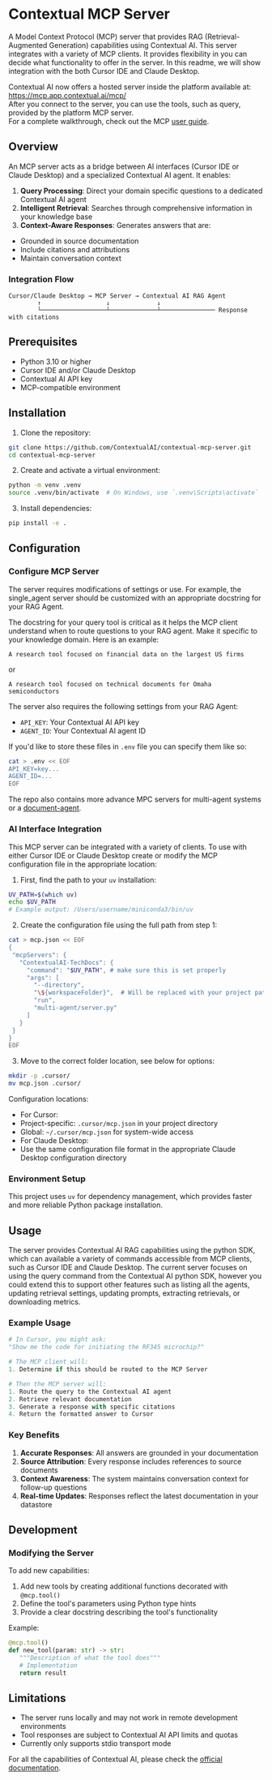 # Contextual MCP Server

<!-- mcp-name: io.github.NitishGourishetty/contextual-mcp-server -->

A Model Context Protocol (MCP) server that provides RAG (Retrieval-Augmented Generation) capabilities using Contextual AI. This server integrates with a variety of MCP clients. It provides flexibility in you can decide what functionality to offer in the server. In this readme, we will show integration with the both Cursor IDE and Claude Desktop.

Contextual AI now offers a hosted server inside the platform available at: https://mcp.app.contextual.ai/mcp/   
After you connect to the server, you can use the tools, such as query, provided by the platform MCP server.  
For a complete walkthrough, check out the MCP [user guide](https://docs.contextual.ai/user-guides/mcp-server).


## Overview

An MCP server acts as a bridge between AI interfaces (Cursor IDE or Claude Desktop) and a specialized Contextual AI agent. It enables:

1. **Query Processing**: Direct your domain specific questions to a dedicated Contextual AI agent
2. **Intelligent Retrieval**: Searches through comprehensive information in your knowledge base
3. **Context-Aware Responses**: Generates answers that are:
  - Grounded in source documentation
  - Include citations and attributions
  - Maintain conversation context


### Integration Flow

```
Cursor/Claude Desktop → MCP Server → Contextual AI RAG Agent
        ↑                  ↓             ↓                         
        └──────────────────┴─────────────┴─────────────── Response with citations
```

## Prerequisites

- Python 3.10 or higher
- Cursor IDE and/or Claude Desktop
- Contextual AI API key
- MCP-compatible environment


## Installation

1. Clone the repository:
```bash
git clone https://github.com/ContextualAI/contextual-mcp-server.git
cd contextual-mcp-server
```

2. Create and activate a virtual environment:
```bash
python -m venv .venv
source .venv/bin/activate  # On Windows, use `.venv\Scripts\activate`
```

3. Install dependencies:
```bash
pip install -e .
```

## Configuration

### Configure MCP Server

The server requires modifications of settings or use.
For example, the single_agent server should be customized with an appropriate docstring for your RAG Agent.

The docstring for your query tool is critical as it helps the MCP client understand when to route questions to your RAG agent. Make it specific to your knowledge domain. Here is an example:
```
A research tool focused on financial data on the largest US firms
```
or
```
A research tool focused on technical documents for Omaha semiconductors
```

The server also requires the following settings from your RAG Agent:
- `API_KEY`: Your Contextual AI API key
- `AGENT_ID`: Your Contextual AI agent ID

If you'd like to store these files in `.env` file you can specify them like so:

```bash
cat > .env << EOF
API_KEY=key...
AGENT_ID=...
EOF
```

The repo also contains more advance MPC servers for multi-agent systems or a [document-agent](https://www.linkedin.com/feed/update/urn:li:activity:7346595035770929152/).

### AI Interface Integration

This MCP server can be integrated with a variety of clients. To use with either Cursor IDE or Claude Desktop create or modify the MCP configuration file in the appropriate location:

1. First, find the path to your `uv` installation:
```bash
UV_PATH=$(which uv)
echo $UV_PATH
# Example output: /Users/username/miniconda3/bin/uv
```

2. Create the configuration file using the full path from step 1:

```bash
cat > mcp.json << EOF
{
 "mcpServers": {
   "ContextualAI-TechDocs": {
     "command": "$UV_PATH", # make sure this is set properly
     "args": [
       "--directory",
       "\${workspaceFolder}",  # Will be replaced with your project path
       "run",
       "multi-agent/server.py"
     ]
   }
 }
}
EOF
```

3. Move to the correct folder location, see below for options:

```bash
mkdir -p .cursor/
mv mcp.json .cursor/
```

Configuration locations:
- For Cursor:
 - Project-specific: `.cursor/mcp.json` in your project directory
 - Global: `~/.cursor/mcp.json` for system-wide access
- For Claude Desktop:
 - Use the same configuration file format in the appropriate Claude Desktop configuration directory


### Environment Setup

This project uses `uv` for dependency management, which provides faster and more reliable Python package installation.

## Usage

The server provides Contextual AI RAG capabilities using the python SDK, which can available a variety of commands accessible from MCP clients, such as Cursor IDE and Claude Desktop.
The current server focuses on using the query command from the Contextual AI python SDK, however you could extend this to support other features such as listing all the agents, updating retrieval settings, updating prompts, extracting retrievals, or downloading metrics.

### Example Usage
```python
# In Cursor, you might ask:
"Show me the code for initiating the RF345 microchip?"

# The MCP client will:
1. Determine if this should be routed to the MCP Server

# Then the MCP server will:
1. Route the query to the Contextual AI agent
2. Retrieve relevant documentation
3. Generate a response with specific citations
4. Return the formatted answer to Cursor
```


### Key Benefits
1. **Accurate Responses**: All answers are grounded in your documentation
2. **Source Attribution**: Every response includes references to source documents
3. **Context Awareness**: The system maintains conversation context for follow-up questions
4. **Real-time Updates**: Responses reflect the latest documentation in your datastore


## Development

### Modifying the Server

To add new capabilities:

1. Add new tools by creating additional functions decorated with `@mcp.tool()`
2. Define the tool's parameters using Python type hints
3. Provide a clear docstring describing the tool's functionality

Example:
```python
@mcp.tool()
def new_tool(param: str) -> str:
   """Description of what the tool does"""
   # Implementation
   return result
```

## Limitations

- The server runs locally and may not work in remote development environments
- Tool responses are subject to Contextual AI API limits and quotas
- Currently only supports stdio transport mode


For all the capabilities of Contextual AI, please check the [official documentation](https://docs.contextual.ai/).

